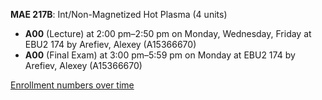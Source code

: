 **MAE 217B**: Int/Non-Magnetized Hot Plasma (4 units)

- **A00** (Lecture) at 2:00 pm–2:50 pm on Monday, Wednesday, Friday at EBU2 174 by Arefiev, Alexey (A15366670)
- **A00** (Final Exam) at 3:00 pm–5:59 pm on Monday at EBU2 174 by Arefiev, Alexey (A15366670)

[Enrollment numbers over time](./MAE217B.tsv)
